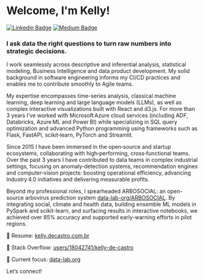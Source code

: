 # Welcome, I'm Kelly!

[![Linkedin Badge](https://img.shields.io/badge/LinkedIn-0077B5?style=for-the-badge&logo=linkedin&logoColor=white&link=https://www.linkedin.com/in/castrokelly)](https://www.linkedin.com/in/castrokelly/)
[![Medium Badge](https://img.shields.io/badge/Medium-12100E?style=for-the-badge&logo=medium&logoColor=white&link=https://medium.com/@kellydecastro)](https://kellydecastro.medium.com/)

### I ask data the right questions to turn raw numbers into strategic decisions.

I work seamlessly across descriptive and inferential analysis, statistical modeling, Business Intelligence and data product development. My solid background in software engineering informs my CI/CD practices and enables me to contribute smoothly to Agile teams.

My expertise encompasses time-series analysis, classical machine learning, deep learning and large language models (LLMs), as well as complex interactive visualizations built with React and d3.js. For more than 3 years I’ve worked with Microsoft Azure cloud services (including ADF, Databricks, Azure ML and Power BI) while specializing in SQL query optimization and advanced Python programming using frameworks such as Flask, FastAPI, scikit‑learn, PyTorch and Streamlit.

Since 2015 I have been immersed in the open‑source and startup ecosystems, collaborating with high‑performing, cross‑functional teams. Over the past 3 years I have contributed to data teams in complex industrial settings, focusing on anomaly‑detection systems, recommendation engines and computer‑vision projects: boosting operational efficiency, advancing Industry 4.0 initiatives and delivering measurable profits.

Beyond my professional roles, I spearheaded ARBOSOCIAL: an open-source arbovirus prediction system [data-lab-org/ARBOSOCIAL](https://github.com/data-lab-org/ARBOSOCIAL). By integrating social, climate and health data, building ensemble ML models in PySpark and scikit-learn, and surfacing results in interactive notebooks, we achieved over 85% accuracy and supported early-warning efforts in pilot regions.

🔗 Resume: [kelly.decastro.com.br](https://kelly.decastro.com.br)

🔗 Stack Overflow: [users/18042741/kelly-de-castro](https://stackoverflow.com/users/18042741/kelly-de-castro)

🔗 Current focus: [data-lab.org](https://data‑lab.org/)

Let’s connect!
